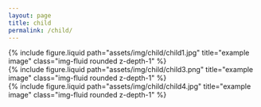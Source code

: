 ```yaml
---
layout: page
title: child
permalink: /child/
---
```


<div class="row justify-content-sm-center">
  <div class="col-sm-4 mt-3 mt-md-0">
    {% include figure.liquid path="assets/img/child/child1.jpg" title="example image" class="img-fluid rounded z-depth-1" %}
  </div>
  <div class="col-sm-4 mt-3 mt-md-0">
    {% include figure.liquid path="assets/img/child/child3.png" title="example image" class="img-fluid rounded z-depth-1" %}
  </div>
  <div class="col-sm-4 mt-3 mt-md-0">
    {% include figure.liquid path="assets/img/child/child4.jpg" title="example image" class="img-fluid rounded z-depth-1" %}
  </div>
</div>